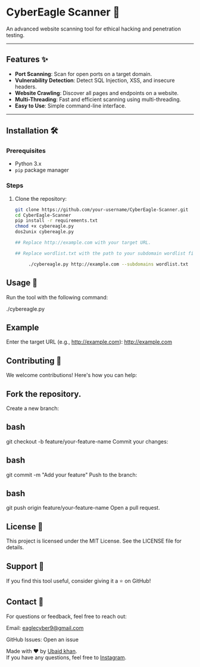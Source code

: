 # CyberEagle Scanner 🦅


An advanced website scanning tool for ethical hacking and penetration testing.

---

## Features ✨

- **Port Scanning**: Scan for open ports on a target domain.
- **Vulnerability Detection**: Detect SQL Injection, XSS, and insecure headers.
- **Website Crawling**: Discover all pages and endpoints on a website.
- **Multi-Threading**: Fast and efficient scanning using multi-threading.
- **Easy to Use**: Simple command-line interface.

---

## Installation 🛠️

### Prerequisites
- Python 3.x
- `pip` package manager

### Steps
1. Clone the repository:
   ```bash
   git clone https://github.com/your-username/CyberEagle-Scanner.git
   cd CyberEagle-Scanner
   pip install -r requirements.txt
   chmod +x cybereagle.py
   dos2unix cybereagle.py
   
   ## Replace http://example.com with your target URL.

   ## Replace wordlist.txt with the path to your subdomain wordlist file.
   
        ./cybereagle.py http://example.com --subdomains wordlist.txt
   
## Usage 🚀

Run the tool with the following command:

./cybereagle.py
          
## Example
Enter the target URL (e.g., http://example.com): http://example.com

## Contributing 🤝
We welcome contributions! Here's how you can help:

## Fork the repository.

Create a new branch:

## bash
git checkout -b feature/your-feature-name
Commit your changes:

## bash

git commit -m "Add your feature"
Push to the branch:

## bash
git push origin feature/your-feature-name
Open a pull request.

## License 📜
This project is licensed under the MIT License. See the LICENSE file for details.

## Support 💖
If you find this tool useful, consider giving it a ⭐ on GitHub!

## Contact 📧
For questions or feedback, feel free to reach out:

Email: eaglecyber9@gmail.com

GitHub Issues: Open an issue

Made with ❤️ by [Ubaid khan](https://github.com/Cybereagle-lab).  
If you have any questions, feel free to [Instagram](Cybereagle-lab).
